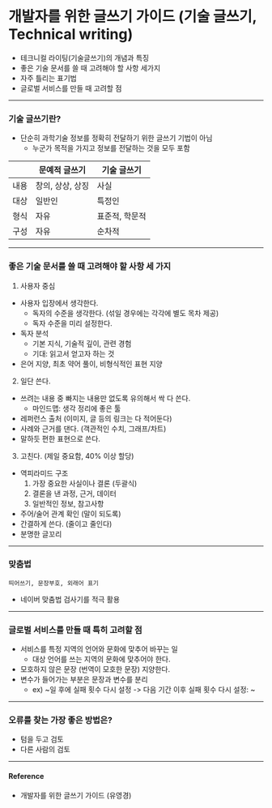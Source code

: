 # 개발자를 위한 글쓰기 가이드 (기술 글쓰기, Technical writing)

- 테크니컬 라이팅(기술글쓰기)의 개념과 특징
- 좋은 기술 문서를 쓸 때 고려해야 할 사항 세가지
- 자주 틀리는 표기법
- 글로벌 서비스를 만들 때 고려할 점

---

### 기술 글쓰기란?
- 단순히 과학기술 정보를 정확히 전달하기 위한 글쓰기 기법이 아님
    - 누군가 목적을 가지고 정보를 전달하는 것을 모두 포함

| |문예적 글쓰기|기술 글쓰기|
|---|---|---|
|내용|창의, 상상, 상징|사실|
|대상|일반인|특정인|
|형식|자유|표준적, 학문적|
|구성|자유|순차적|
---
### 좋은 기술 문서를 쓸 때 고려해야 할 사항 세 가지

1. 사용자 중심
- 사용자 입장에서 생각한다.
    - 독자의 수준을 생각한다. (섞일 경우에는 각각에 별도 목차 제공)
    - 독자 수준을 미리 설정한다.
- 독자 분석
    - 기본 지식, 기술적 깊이, 관련 경험
    - 기대: 읽고서 얻고자 하는 것
- 은어 지양, 최초 약어 풀이, 비형식적인 표현 지양

2. 일단 쓴다.
- 쓰려는 내용 중 빠지는 내용만 없도록 유의해서 싹 다 쓴다.
    - 마인드맵: 생각 정리에 좋은 툴
- 레퍼런스 출처 (이미지, 글 등의 링크는 다 적어둔다)
- 사례와 근거를 댄다. (객관적인 수치, 그래프/차트)
- 말하듯 편한 표현으로 쓴다.

3. 고친다. (제일 중요함, 40% 이상 할당)
- 역피라미드 구조
    1. 가장 중요한 사실이나 결론 (두괄식)
    2. 결론을 낸 과정, 근거, 데이터
    3. 일반적인 정보, 참고사항
- 주어/술어 관계 확인 (말이 되도록)
- 간결하게 쓴다. (줄이고 줄인다)
- 분명한 글꼬리
---
### 맞춤법
~~~ 
띄어쓰기, 문장부호, 외래어 표기
~~~
- 네이버 맞춤법 검사기를 적극 활용

---

### 글로벌 서비스를 만들 때 특히 고려할 점
- 서비스를 특정 지역의 언어와 문화에 맞추어 바꾸는 일
    - 대상 언어를 쓰는 지역의 문화에 맞추어야 한다.
- 모호하지 않은 문장 (번역이 모호한 문장) 지양한다.
- 변수가 들어가는 부분은 문장과 변수를 분리
    - ex) ~일 후에 실패 횟수 다시 설정 -> 다음 기간 이후 실패 횟수 다시 설정: ~

---

### 오류를 찾는 가장 좋은 방법은?
- 텀을 두고 검토
- 다른 사람의 검토
---

#### Reference
- 개발자를 위한 글쓰기 가이드 (유영경)





